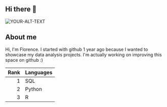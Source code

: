 ## Hi there 👋


<picture>
 <source media="(prefers-color-scheme: dark)" srcset="https://github.com/stradaflor/stradaflor/blob/main/data_analyticstrendsmin.avif">
 <source media="(prefers-color-scheme: light)" srcset="https://github.com/stradaflor/stradaflor/blob/main/data_analyticstrendsmin.avif">
 <img alt="YOUR-ALT-TEXT" src="https://github.com/stradaflor/stradaflor/blob/main/data_analyticstrendsmin.avif">
</picture>



## About me

Hi, I'm Florence. I started with github 1 year ago because I wanted to showcase my data analysis projects. 
I'm actually working on improving this space on github :)

| Rank | Languages |
|-----:|-----------|
|     1| SQL       |
|     2| Python    |
|     3| R         |




<!--
**stradaflor/stradaflor** is a ✨ _special_ ✨ repository because its `README.md` (this file) appears on your GitHub profile.

Here are some ideas to get you started:

- 🔭 I’m currently working on ...
- 🌱 I’m currently learning ...
- 👯 I’m looking to collaborate on ...
- 🤔 I’m looking for help with ...
- 💬 Ask me about ...
- 📫 How to reach me: ...
- 😄 Pronouns: ...
- ⚡ Fun fact: ...
-->
